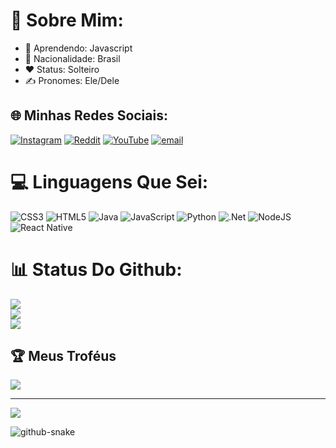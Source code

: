 # 💫 Sobre Mim:
 - 📃 Aprendendo: Javascript<br>
 - 📍 Nacionalidade: Brasil<br>
 - ❤️ Status: Solteiro<br>
 - ✍️ Pronomes: Ele/Dele


## 🌐 Minhas Redes Sociais:
[![Instagram](https://img.shields.io/badge/Instagram-%23E4405F.svg?logo=Instagram&logoColor=white)](https://instagram.com/aquele_dober) [![Reddit](https://img.shields.io/badge/Reddit-%23FF4500.svg?logo=Reddit&logoColor=white)](https://reddit.com/user/Daniel_Aquele_Dober) [![YouTube](https://img.shields.io/badge/YouTube-%23FF0000.svg?logo=YouTube&logoColor=white)](https://youtube.com/@UCkmYUKo79PH78KWEKBhn0ag) [![email](https://img.shields.io/badge/Email-D14836?logo=gmail&logoColor=white)](mailto:pumpkintorricelligauss@gmail.com) 

# 💻 Linguagens Que Sei:
![CSS3](https://img.shields.io/badge/css3-%231572B6.svg?style=for-the-badge&logo=css3&logoColor=white) ![HTML5](https://img.shields.io/badge/html5-%23E34F26.svg?style=for-the-badge&logo=html5&logoColor=white) ![Java](https://img.shields.io/badge/java-%23ED8B00.svg?style=for-the-badge&logo=openjdk&logoColor=white) ![JavaScript](https://img.shields.io/badge/javascript-%23323330.svg?style=for-the-badge&logo=javascript&logoColor=%23F7DF1E) ![Python](https://img.shields.io/badge/python-3670A0?style=for-the-badge&logo=python&logoColor=ffdd54) ![.Net](https://img.shields.io/badge/.NET-5C2D91?style=for-the-badge&logo=.net&logoColor=white) ![NodeJS](https://img.shields.io/badge/node.js-6DA55F?style=for-the-badge&logo=node.js&logoColor=white) ![React Native](https://img.shields.io/badge/react_native-%2320232a.svg?style=for-the-badge&logo=react&logoColor=%2361DAFB)
# 📊 Status Do Github:
![](https://github-readme-stats.vercel.app/api?username=Daniel-C-Reynaud&theme=dark&hide_border=false&include_all_commits=true&count_private=false)<br/>
![](https://github-readme-streak-stats.herokuapp.com/?user=Daniel-C-Reynaud&theme=dark&hide_border=false)<br/>
![](https://github-readme-stats.vercel.app/api/top-langs/?username=Daniel-C-Reynaud&theme=dark&hide_border=false&include_all_commits=false&count_private=false&layout=compact)

## 🏆 Meus Troféus
![](https://github-profile-trophy.vercel.app/?username=Daniel-C-Reynaud&theme=radical&no-frame=false&no-bg=false&margin-w=4)


---
[![](https://visitcount.itsvg.in/api?id=Daniel-C-Reynaud&icon=1&color=1)](https://visitcount.itsvg.in)

<!-- Proudly created with GPRM ( https://gprm.itsvg.in ) -->


<picture>
  <source media="(prefers-color-scheme: dark)" srcset="https://raw.githubusercontent.com/tobiasmeyhoefer/tobiasmeyhoefer/output/github-snake-dark.svg" />
  <source media="(prefers-color-scheme: light)" srcset="https://raw.githubusercontent.com/tobiasmeyhoefer/tobiasmeyhoefer/output/github-snake.svg" />
  <img alt="github-snake" src="https://raw.githubusercontent.com/tobiasmeyhoefer/tobiasmeyhoefer/output/github-snake.svg"/>
</picture>
